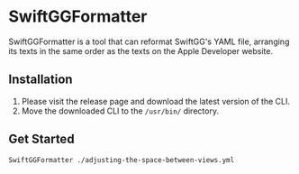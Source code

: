 # SwiftGGFormatter

SwiftGGFormatter is a tool that can reformat SwiftGG's YAML file, arranging its texts in the same order as the texts on the Apple Developer website.

## Installation

1. Please visit the release page and download the latest version of the CLI.
2. Move the downloaded CLI to the `/usr/bin/` directory.

## Get Started

```bash
SwiftGGFormatter ./adjusting-the-space-between-views.yml
```
